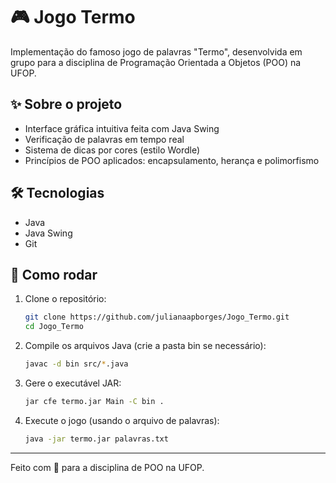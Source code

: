 # 🎮 Jogo Termo

Implementação do famoso jogo de palavras "Termo", desenvolvida em grupo para a disciplina de Programação Orientada a Objetos (POO) na UFOP.

## ✨ Sobre o projeto

- Interface gráfica intuitiva feita com Java Swing
- Verificação de palavras em tempo real
- Sistema de dicas por cores (estilo Wordle)
- Princípios de POO aplicados: encapsulamento, herança e polimorfismo

## 🛠️ Tecnologias

- Java
- Java Swing
- Git

## 🚀 Como rodar

1. Clone o repositório:
   ```bash
   git clone https://github.com/julianaapborges/Jogo_Termo.git
   cd Jogo_Termo
   ```
2. Compile os arquivos Java (crie a pasta bin se necessário):
   ```bash
   javac -d bin src/*.java
   ```
3. Gere o executável JAR:
   ```bash
   jar cfe termo.jar Main -C bin .
   ```
4. Execute o jogo (usando o arquivo de palavras):
   ```bash
   java -jar termo.jar palavras.txt
   ```

---

Feito com 💙 para a disciplina de POO na UFOP.
